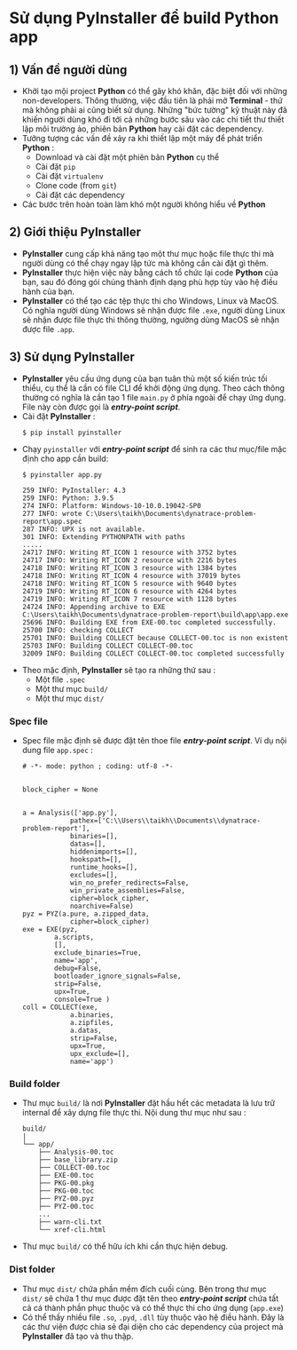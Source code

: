# Sử dụng PyInstaller để build Python app
## **1) Vấn đề người dùng**
- Khởi tạo mội project **Python** có thể gây khó khăn, đặc biệt đối với những non-developers. Thông thường, việc đầu tiên là phải mở **Terminal** - thứ mà không phải ai cũng biết sử dụng. Những "bức tường" kỹ thuật này đã khiến người dùng khó đi tới cả những bước sâu vào các chi tiết thư thiết lập môi trường ảo, phiên bản **Python** hay cài đặt các dependency.
- Tưởng tượng các vấn đề xảy ra khi thiết lập một máy để phát triển **Python** :
    - Download và cài đặt một phiên bản **Python** cụ thể
    - Cài đặt `pip`
    - Cài đặt `virtualenv`
    - Clone code (from `git`)
    - Cài đặt các dependency
- Các bước trên hoàn toàn làm khó một người không hiểu về **Python**
## **2) Giới thiệu PyInstaller**
- **PyInstaller** cung cấp khả năng tạo một thư mục hoặc file thực thi mà người dùng có thể chạy ngay lập tức mà không cần cài đặt gì thêm.
- **PyInstaller** thực hiện việc này bằng cách tổ chức lại code **Python** của bạn, sau đó đóng gói chúng thành định dạng phù hợp tùy vào hệ điều hành của bạn.
- **PyInstaller** có thể tạo các tệp thực thi cho Windows, Linux và MacOS. Có nghĩa người dùng Windows sẽ nhận được file `.exe`, người dùng Linux sẽ nhận được file thực thi thông thường, ngường dùng MacOS sẽ nhận được file `.app`.
## **3) Sử dụng PyInstaller**
- **PyInstaller** yêu cầu ứng dụng của bạn tuân thủ một số kiến trúc tối thiểu, cụ thể là cần có file CLI để khởi động ứng dụng. Theo cách thông thường có nghĩa là cần tạo 1 file `main.py` ở phía ngoài để chạy ứng dụng. File này còn được gọi là ***entry-point script***.
- Cài đặt **PyInstaller** :
    ```
    $ pip install pyinstaller
    ```
- Chạy `pyinstaller` với ***entry-point script*** để sinh ra các thư mục/file mặc định cho app cần build:
    ```
    $ pyinstaller app.py
    ```
    ```
    259 INFO: PyInstaller: 4.3
    259 INFO: Python: 3.9.5
    274 INFO: Platform: Windows-10-10.0.19042-SP0
    277 INFO: wrote C:\Users\taikh\Documents\dynatrace-problem-report\app.spec
    287 INFO: UPX is not available.
    301 INFO: Extending PYTHONPATH with paths
    .....
    24717 INFO: Writing RT_ICON 1 resource with 3752 bytes
    24717 INFO: Writing RT_ICON 2 resource with 2216 bytes
    24718 INFO: Writing RT_ICON 3 resource with 1384 bytes
    24718 INFO: Writing RT_ICON 4 resource with 37019 bytes
    24718 INFO: Writing RT_ICON 5 resource with 9640 bytes
    24719 INFO: Writing RT_ICON 6 resource with 4264 bytes
    24719 INFO: Writing RT_ICON 7 resource with 1128 bytes
    24724 INFO: Appending archive to EXE C:\Users\taikh\Documents\dynatrace-problem-report\build\app\app.exe    
    25696 INFO: Building EXE from EXE-00.toc completed successfully.
    25700 INFO: checking COLLECT
    25701 INFO: Building COLLECT because COLLECT-00.toc is non existent
    25703 INFO: Building COLLECT COLLECT-00.toc
    32009 INFO: Building COLLECT COLLECT-00.toc completed successfully
    ```
- Theo mặc định, **PyInstaller** sẽ tạo ra những thứ sau :
    - Một file `.spec`
    - Một thư mục `build/`
    - Một thư mục `dist/`
### **Spec file**
- Spec file mặc định sẽ được đặt tên thoe file ***entry-point script***. Ví dụ nội dung file `app.spec` :
    ```spec
    # -*- mode: python ; coding: utf-8 -*-


    block_cipher = None


    a = Analysis(['app.py'],
                pathex=['C:\\Users\\taikh\\Documents\\dynatrace-problem-report'],
                binaries=[],
                datas=[],
                hiddenimports=[],
                hookspath=[],
                runtime_hooks=[],
                excludes=[],
                win_no_prefer_redirects=False,
                win_private_assemblies=False,
                cipher=block_cipher,
                noarchive=False)
    pyz = PYZ(a.pure, a.zipped_data,
                cipher=block_cipher)
    exe = EXE(pyz,
            a.scripts,
            [],
            exclude_binaries=True,
            name='app',
            debug=False,
            bootloader_ignore_signals=False,
            strip=False,
            upx=True,
            console=True )
    coll = COLLECT(exe,
                a.binaries,
                a.zipfiles,
                a.datas,
                strip=False,
                upx=True,
                upx_exclude=[],
                name='app')
    ```
### **Build folder**
- Thư mục `build/` là nơi **PyInstaller** đặt hầu hết các metadata là lưu trữ internal để xây dựng file thực thi. Nội dung thư mục như sau :
    ```
    build/
    |
    └── app/
        ├── Analysis-00.toc
        ├── base_library.zip
        ├── COLLECT-00.toc
        ├── EXE-00.toc
        ├── PKG-00.pkg
        ├── PKG-00.toc
        ├── PYZ-00.pyz
        ├── PYZ-00.toc
        ...
        ├── warn-cli.txt
        └── xref-cli.html
    ```
- Thư mục `build/` có thể hữu ích khi cần thực hiện debug.
### **Dist folder**
- Thư mục `dist/` chứa phần mềm đích cuối cùng. Bên trong thư mục `dist/` sẽ chứa 1 thư mục được đặt tên theo ***entry-point script*** chứa tất cả cá thành phần phục thuộc và có thể thực thi cho ứng dụng (`app.exe`)
- Có thể thấy nhiều file `.so`, `.pyd`, `.dll` tùy thuộc vào hệ điều hành. Đây là các thư viện được chia sẻ đại diện cho các dependency của project mà **PyInstaller** đã tạo và thu thập.